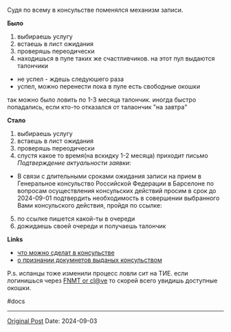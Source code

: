 Судя по всему в консульстве поменялся механизм записи.

**Было**
1. выбираешь услугу
2. встаешь в лист ожидания
3. проверяшь переодически
4. находишься в пуле таких же счастливчиков. на этот пул выдаются талончики
- не успел - ждешь следуюшего раза
- успел, можно перенести пока в пуле есть свободные окошки

так можно было ловить по 1-3 месяца талончик. иногда быстро попадались, если кто-то отказался от талаончик "на завтра"

**Стало**
1. выбираешь услугу
2. встаешь в лист ожидания
3. проверяшь переодически
4. спустя какое то время(на вскидку 1-2 месяца) приходит письмо *Подтверждение актуальности заявки*: 
- В связи с длительными сроками ожидания записи на прием в Генеральное консульство Российской Федерации в Барселоне по вопросам осуществления консульских действий просим в срок до 2024-09-01 подтвердить необходимость в совершении выбранного Вами консульского действия, пройдя по ссылке: 
5. по ссылке пишется какой-ты в очереди
6. дожидаешь своей очереди и получаешь талончик

**Links**
- [что можно сделат в консульстве](1653.md)
- [о признании докумнетов выданых консульством](2196.md)

P.s. испанцы тоже изменили процесс ловли сит на ТИЕ. если логинишься через [FNMT or cl@ve](1691.md) то скорей всего увидишь доступные окошки.

#docs

---
[Original Post](https://t.me/lev2tarragona/2559)
Date: 2024-09-03
